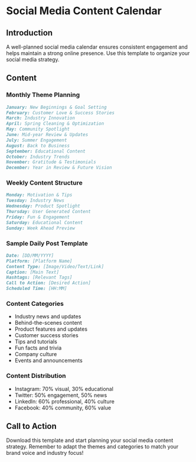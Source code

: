 # Social Media Content Calendar

## Introduction
A well-planned social media calendar ensures consistent engagement and helps maintain a strong online presence. Use this template to organize your social media strategy.

## Content

### Monthly Theme Planning
```markdown
January: New Beginnings & Goal Setting
February: Customer Love & Success Stories
March: Industry Innovation
April: Spring Cleaning & Optimization
May: Community Spotlight
June: Mid-year Review & Updates
July: Summer Engagement
August: Back to Business
September: Educational Content
October: Industry Trends
November: Gratitude & Testimonials
December: Year in Review & Future Vision
```

### Weekly Content Structure
```markdown
Monday: Motivation & Tips
Tuesday: Industry News
Wednesday: Product Spotlight
Thursday: User Generated Content
Friday: Fun & Engagement
Saturday: Educational Content
Sunday: Week Ahead Preview
```

### Sample Daily Post Template
```markdown
Date: [DD/MM/YYYY]
Platform: [Platform Name]
Content Type: [Image/Video/Text/Link]
Caption: [Main Text]
Hashtags: [Relevant Tags]
Call to Action: [Desired Action]
Scheduled Time: [HH:MM]
```

### Content Categories
- Industry news and updates
- Behind-the-scenes content
- Product features and updates
- Customer success stories
- Tips and tutorials
- Fun facts and trivia
- Company culture
- Events and announcements

### Content Distribution
- Instagram: 70% visual, 30% educational
- Twitter: 50% engagement, 50% news
- LinkedIn: 60% professional, 40% culture
- Facebook: 40% community, 60% value

## Call to Action
Download this template and start planning your social media content strategy. Remember to adapt the themes and categories to match your brand voice and industry focus!
